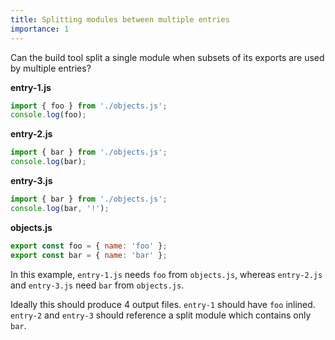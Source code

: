 ```yaml
---
title: Splitting modules between multiple entries
importance: 1
---
```


Can the build tool split a single module when subsets of its exports are used by multiple entries?

**entry-1.js**

```js
import { foo } from './objects.js';
console.log(foo);
```

**entry-2.js**

```js
import { bar } from './objects.js';
console.log(bar);
```

**entry-3.js**

```js
import { bar } from './objects.js';
console.log(bar, '!');
```

**objects.js**

```js
export const foo = { name: 'foo' };
export const bar = { name: 'bar' };
```

In this example, `entry-1.js` needs `foo` from `objects.js`, whereas `entry-2.js` and `entry-3.js` need `bar` from `objects.js`.

Ideally this should produce 4 output files. `entry-1` should have `foo` inlined. `entry-2` and `entry-3` should reference a split module which contains only `bar`.
